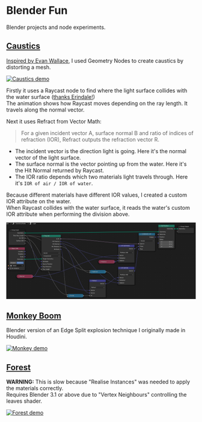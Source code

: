 # Blender Fun
Blender projects and node experiments.

## [Caustics](caustics.blend)
[Inspired by Evan Wallace](https://medium.com/@evanwallace/rendering-realtime-caustics-in-webgl-2a99a29a0b2c), I used Geometry Nodes to create caustics by distorting a mesh.

[<img src="images/causticanim.gif?raw=true" width="480" alt="Caustics demo">](caustics.blend)

Firstly it uses a Raycast node to find where the light surface collides with the water surface ([thanks Erindale!](https://www.youtube.com/watch?v=ZCCQXoJoIK4))
<br>
The animation shows how Raycast moves depending on the ray length. It travels along the normal vector.

Next it uses Refract from Vector Math:

> For a given incident vector A, surface normal B and ratio of indices of refraction (IOR), Refract outputs the refraction vector R.

- The incident vector is the direction light is going. Here it's the normal vector of the light surface.
- The surface normal is the vector pointing up from the water. Here it's the Hit Normal returned by Raycast.
- The IOR ratio depends which two materials light travels through. Here it's `IOR of air / IOR of water`.

Because different materials have different IOR values, I created a custom IOR attribute on the water.
<br>
When Raycast collides with the water surface, it reads the water's custom IOR attribute when performing the division above.

<img src="images/causticnodes.png?raw=true" alt="Caustics nodes">

## [Monkey Boom](monkeyboom.blend)

Blender version of an Edge Split explosion technique I originally made in Houdini.

[<img src="images/monkeyanim.gif?raw=true" width="480" alt="Monkey demo">](monkeyboom.blend)

## [Forest](forest.blend)

**WARNING:** This is slow because "Realise Instances" was needed to apply the materials correctly.
<br>
Requires Blender 3.1 or above due to "Vertex Neighbours" controlling the leaves shader.

[<img src="images/forestanim.gif?raw=true" width="720" alt="Forest demo">](forest.blend)
